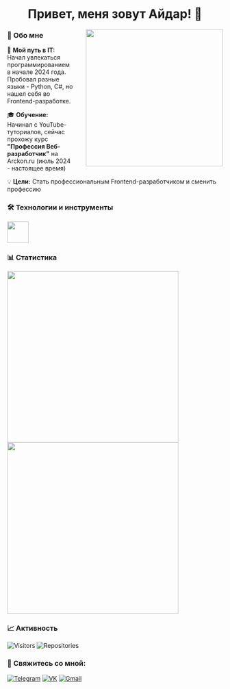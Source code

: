 <div align="center">
  <h1>Привет, меня зовут Айдар! 👋 </h1> 
</div>

<div align="center">
  <img align="right" width="320" 
       src="https://miro.medium.com/max/1360/0*7Q3yvSIv_t0ioJ-Z.gif" 
       style="margin-left:30px;" />
</div>

<h3>🚀 Обо мне</h3>

🎯 <b>Мой путь в IT:</b> Начал увлекаться программированием в начале 2024 года. 
Пробовал разные языки - Python, C#, но нашел себя во Frontend-разработке.  

🎓 <b>Обучение:</b> Начинал с YouTube-туториалов, сейчас прохожу курс 
<b>"Профессия Веб-разработчик"</b> на Arckon.ru (июль 2024 - настоящее время)  

💡 <b>Цели:</b> Стать профессиональным Frontend-разработчиком и сменить профессию


###

<h3>
   🛠 Технологии и инструменты
</h3>
<img src="https://skillicons.dev/icons?i=js,html,css,figma&theme=light" height="50" />

###
<h3>
 📊 Статистика
</h3>


<div align="left">
  <img src="https://github-readme-streak-stats.herokuapp.com/?user=EvillHamster&theme=radical" width="400" />
  <br>
  <img src="https://github-readme-stats.vercel.app/api/top-langs/?username=EvillHamster&layout=compact&theme=radical" width="400" />
</div>


<h3>📈 Активность</h3>

<div align="left">

![Visitors](https://komarev.com/ghpvc/?username=EvillHamster&color=blue&style=flat)
![Repositories](https://badges.strrl.dev/repos/EvillHamster?style=flat&color=blue)


</div>


<h3>💬 Свяжитесь со мной:</h3>

[![Telegram](https://img.shields.io/badge/Telegram-2CA5E0?style=for-the-badge&logo=telegram&logoColor=white)](https://t.me/xamitgan)
[![VK](https://img.shields.io/badge/ВКонтакте-4C75A3?style=for-the-badge&logo=vk&logoColor=white)](https://vk.com/khamitov_aidar)
[![Gmail](https://img.shields.io/badge/Gmail-D14836?style=for-the-badge&logo=gmail&logoColor=white)](mailto:your.xamitgan@gmail.com)


